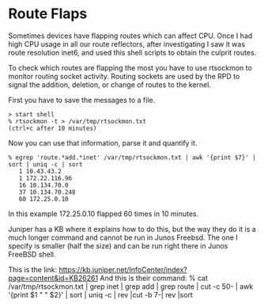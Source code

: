 # Route Flaps
Sometimes devices have flapping routes which can affect CPU. Once I had high CPU usage in all our route reflectors, after investigating I saw it was route resolution inet6, and used this shell scripts to obtain the culprit routes.

To check which routes are flapping the most you have to use rtsockmon to monitor routing socket activity. Routing sockets are used by the RPD to signal the addition, deletion, or change of routes to the kernel.

First you have to save the messages to a file.
```
> start shell
% rtsockmon -t > /var/tmp/rtsockmon.txt
(ctrl+c after 10 minutes)
```
Now you can use that information, parse it and quantify it.
```
% egrep 'route.*add.*inet' /var/tmp/rtsockmon.txt | awk '{print $7}' | sort | uniq -c | sort
   1 10.43.43.2
   1 172.22.116.96
   16 10.134.70.0
   37 10.134.70.248
   60 172.25.0.10
```
In this example 172.25.0.10 flapped 60 times in 10 minutes.

Juniper has a KB where it explains how to do this, but the way they do it is a much longer command and cannot be run in Junos Freebsd. The one I specify is smaller (half the size) and can be run right there in Junos FreeBSD shell.

This is the link:
https://kb.juniper.net/InfoCenter/index?page=content&id=KB26261
And this is their command:
% cat /var/tmp/rtsockmon.txt | grep inet | grep add | grep route | cut -c 50- | awk '{print $1 " " $2}' | sort | uniq -c | rev |cut -b 7-| rev |sort
